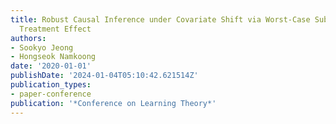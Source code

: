 ```yaml
---
title: Robust Causal Inference under Covariate Shift via Worst-Case Subpopulation
  Treatment Effect
authors:
- Sookyo Jeong
- Hongseok Namkoong
date: '2020-01-01'
publishDate: '2024-01-04T05:10:42.621514Z'
publication_types:
- paper-conference
publication: '*Conference on Learning Theory*'
---
```

